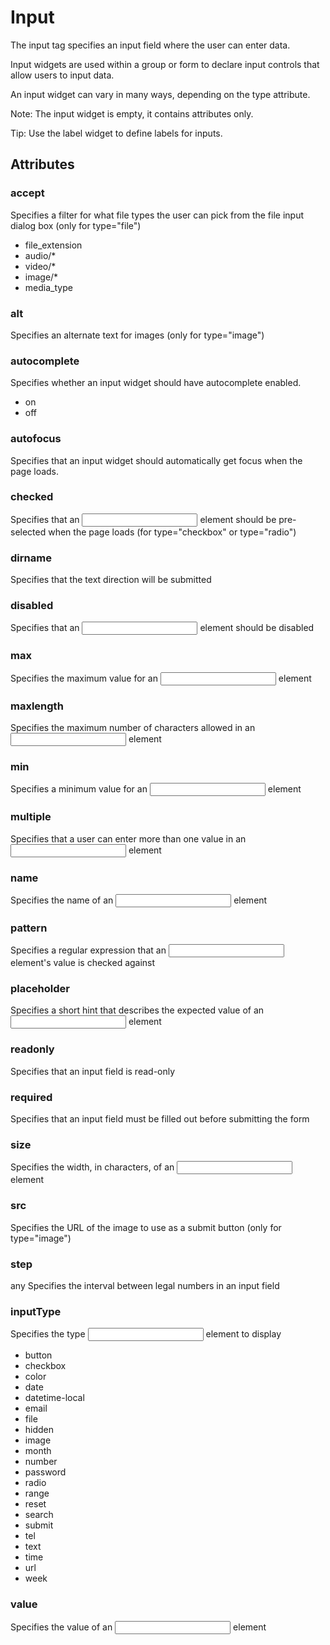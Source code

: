 # Input

The input tag specifies an input field where the user can enter data.

Input widgets are used within a group or form to declare input controls that allow users to input data.

An input widget can vary in many ways, depending on the type attribute.

Note: The input widget is empty, it contains attributes only.

Tip: Use the label widget to define labels for inputs.


## Attributes

### accept	

Specifies a filter for what file types the user can pick from the file input dialog box (only for type="file")

- file_extension
- audio/*
- video/*
- image/*
- media_type	

### alt

Specifies an alternate text for images (only for type="image")

### autocomplete

Specifies whether an input widget should have autocomplete enabled.

- on
- off

### autofocus

Specifies that an input widget should automatically get focus when the page loads.


### checked	

Specifies that an <input> element should be pre-selected when the page loads (for type="checkbox" or type="radio")

### dirname	

Specifies that the text direction will be submitted

### disabled	

Specifies that an <input> element should be disabled

### max	

Specifies the maximum value for an <input> element

### maxlength

Specifies the maximum number of characters allowed in an <input> element

### min

Specifies a minimum value for an <input> element

### multiple

Specifies that a user can enter more than one value in an <input> element

### name

Specifies the name of an <input> element

### pattern

Specifies a regular expression that an <input> element's value is checked against

### placeholder

Specifies a short hint that describes the expected value of an <input> element

### readonly

Specifies that an input field is read-only

### required

Specifies that an input field must be filled out before submitting the form

### size

Specifies the width, in characters, of an <input> element

### src	

Specifies the URL of the image to use as a submit button (only for type="image")

### step	

any	Specifies the interval between legal numbers in an input field

### inputType

Specifies the type <input> element to display

- button
- checkbox
- color
- date 
- datetime-local 
- email 
- file
- hidden
- image
- month 
- number 
- password
- radio
- range 
- reset
- search
- submit
- tel
- text
- time 
- url
- week	

### value	

Specifies the value of an <input> element

